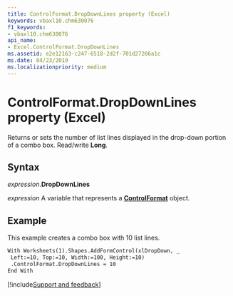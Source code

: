 ```yaml
---
title: ControlFormat.DropDownLines property (Excel)
keywords: vbaxl10.chm630076
f1_keywords:
- vbaxl10.chm630076
api_name:
- Excel.ControlFormat.DropDownLines
ms.assetid: e2e12163-c247-6518-2d2f-701d27266a1c
ms.date: 04/23/2019
ms.localizationpriority: medium
---
```



# ControlFormat.DropDownLines property (Excel)

Returns or sets the number of list lines displayed in the drop-down portion of a combo box. Read/write **Long**.


## Syntax

_expression_.**DropDownLines**

_expression_ A variable that represents a **[ControlFormat](Excel.ControlFormat.md)** object.


## Example

This example creates a combo box with 10 list lines.

```vb
With Worksheets(1).Shapes.AddFormControl(xlDropDown, _ 
 Left:=10, Top:=10, Width:=100, Height:=10) 
 .ControlFormat.DropDownLines = 10 
End With
```




[!include[Support and feedback](~/includes/feedback-boilerplate.md)]